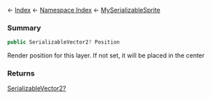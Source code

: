 ← [Index](Api-Index) ← [Namespace Index](Namespace-Index) ← [MySerializableSprite](VRage.Game.GUI.TextPanel.MySerializableSprite)

### Summary

```csharp
public SerializableVector2? Position
```

Render position for this layer. If not set, it will be placed in the center

### Returns

[SerializableVector2?](https://docs.microsoft.com/en-us/dotnet/api/System.Nullable-1?view=netframework-4.6)

